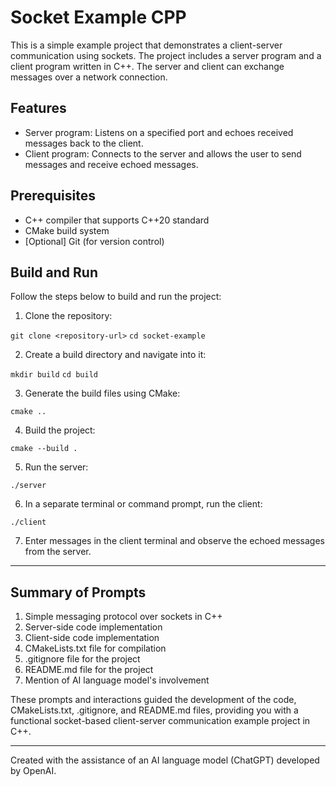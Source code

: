 # Socket Example CPP

This is a simple example project that demonstrates a client-server communication using sockets. The project includes a server program and a client program written in C++. The server and client can exchange messages over a network connection.

## Features

- Server program: Listens on a specified port and echoes received messages back to the client.
- Client program: Connects to the server and allows the user to send messages and receive echoed messages.

## Prerequisites

- C++ compiler that supports C++20 standard
- CMake build system
- [Optional] Git (for version control)

## Build and Run

Follow the steps below to build and run the project:

1. Clone the repository:

```git clone <repository-url>```
```cd socket-example```

2. Create a build directory and navigate into it:

```mkdir build```
```cd build```

3. Generate the build files using CMake:

```cmake ..```

4. Build the project:

```cmake --build .```

5. Run the server:

```./server```

6. In a separate terminal or command prompt, run the client:

```./client```

7. Enter messages in the client terminal and observe the echoed messages from the server.

---

## Summary of Prompts

1. Simple messaging protocol over sockets in C++
2. Server-side code implementation
3. Client-side code implementation
4. CMakeLists.txt file for compilation
5. .gitignore file for the project
6. README.md file for the project
7. Mention of AI language model's involvement

These prompts and interactions guided the development of the code, CMakeLists.txt, .gitignore, and README.md files, providing you with a functional socket-based client-server communication example project in C++.

---

Created with the assistance of an AI language model (ChatGPT) developed by OpenAI.
